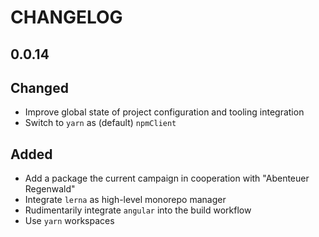 CHANGELOG
=========

0.0.14
------

Changed
---

- Improve global state of project configuration and tooling integration
- Switch to `yarn` as (default) `npmClient`

Added
---

- Add a package  the current campaign in cooperation with "Abenteuer Regenwald"
- Integrate `lerna` as high-level monorepo manager
- Rudimentarily integrate `angular` into the build workflow
- Use `yarn` workspaces
